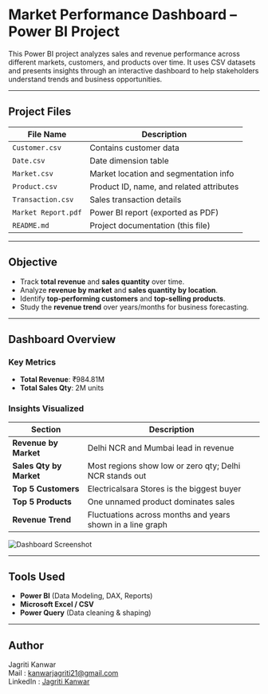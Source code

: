 #  Market Performance Dashboard – Power BI Project

This Power BI project analyzes sales and revenue performance across different markets, customers, and products over time. It uses CSV datasets and presents insights through an interactive dashboard to help stakeholders understand trends and business opportunities.

---

## Project Files

| File Name         | Description                                |
|------------------|--------------------------------------------|
| `Customer.csv`    | Contains customer data                     |
| `Date.csv`        | Date dimension table                       |
| `Market.csv`      | Market location and segmentation info      |
| `Product.csv`     | Product ID, name, and related attributes   |
| `Transaction.csv` | Sales transaction details                  |
| `Market Report.pdf` | Power BI report (exported as PDF)       |
| `README.md`       | Project documentation (this file)          |

---

##  Objective

- Track **total revenue** and **sales quantity** over time.
- Analyze **revenue by market** and **sales quantity by location**.
- Identify **top-performing customers** and **top-selling products**.
- Study the **revenue trend** over years/months for business forecasting.

---

##  Dashboard Overview

###  Key Metrics
- **Total Revenue**: ₹984.81M  
- **Total Sales Qty**: 2M units

###  Insights Visualized

| Section | Description |
|--------|-------------|
| **Revenue by Market** | Delhi NCR and Mumbai lead in revenue |
| **Sales Qty by Market** | Most regions show low or zero qty; Delhi NCR stands out |
| **Top 5 Customers** | Electricalsara Stores is the biggest buyer |
| **Top 5 Products** | One unnamed product dominates sales |
| **Revenue Trend** | Fluctuations across months and years shown in a line graph |

![Dashboard Screenshot](https://github.com/user-attachments/assets/61222efc-63b3-4428-916c-a37f6237d334)


---

##  Tools Used

- **Power BI** (Data Modeling, DAX, Reports)
- **Microsoft Excel / CSV**
- **Power Query** (Data cleaning & shaping)

---

## Author
Jagriti Kanwar
<br>
Mail : [kanwarjagriti21@gmail.com ](mailto:kanwarjagriti21@gmail.com)
<br>
LinkedIn : [Jagriti Kanwar](https://www.linkedin.com/in/jagriti-kanwar)
